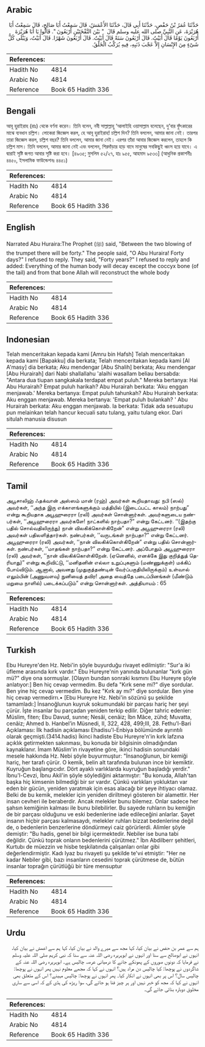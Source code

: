 ## Arabic


<div dir="rtl" lang="ar" style={{fontSize:'larger',backgroundColor:'#f8f9fa',padding:20}}>
حَدَّثَنَا عُمَرُ بْنُ حَفْصٍ، حَدَّثَنَا أَبِي قَالَ، حَدَّثَنَا الأَعْمَشُ، قَالَ سَمِعْتُ أَبَا صَالِحٍ، قَالَ سَمِعْتُ أَبَا هُرَيْرَةَ، عَنِ النَّبِيِّ صلى الله عليه وسلم قَالَ ‏ "‏ بَيْنَ النَّفْخَتَيْنِ أَرْبَعُونَ ‏"‏‏.‏ قَالُوا يَا أَبَا هُرَيْرَةَ أَرْبَعُونَ يَوْمًا قَالَ أَبَيْتُ‏.‏ قَالَ أَرْبَعُونَ سَنَةً قَالَ أَبَيْتُ‏.‏ قَالَ أَرْبَعُونَ شَهْرًا‏.‏ قَالَ أَبَيْتُ، وَيَبْلَى كُلُّ شَىْءٍ مِنَ الإِنْسَانِ إِلاَّ عَجْبَ ذَنَبِهِ، فِيهِ يُرَكَّبُ الْخَلْقُ‏.‏
</div>
<div style={{backgroundColor:'#f8f9fa',padding:20, marginBottom: 10}}><table> <thead> <tr> <th>References:</th> <th></th> </tr> </thead> <tbody><tr><td>Hadith No</td><td>4814</td></tr><tr><td>Arabic No</td><td>4814</td></tr><tr><td>Reference</td><td>Book 65 Hadith 336</td></tr></tbody></table></div>

## Bengali


<div dir="ltr" lang="bn" style={{fontSize:'larger',backgroundColor:'#f8f9fa',padding:20}}>
আবূ হুরাইরাহ (রাঃ) থেকে বর্ণনা করেন। তিনি বলেন, নবী সাল্লাল্লাহু ‘আলাইহি ওয়াসাল্লাম বলেছেন, দু’বার ফুঁৎকারের মাঝে ব্যবধান চল্লিশ। লোকেরা জিজ্ঞেস করল, হে আবূ হুরাইরাহ! চল্লিশ দিন? তিনি বললেন, আমার জানা নেই। তারপর তারা জিজ্ঞেস করল, চল্লিশ বছর? তিনি বললেন, আমার জানা নেই। এরপর তাঁরা আবার জিজ্ঞেস করলেন, তাহলে কি চল্লিশ মাস। তিনি বললেন, আমার জানা নেই এবং বললেন, শিরদাঁড়ার হাড় বাদে মানুষের সবকিছুই ধ্বংস হয়ে যাবে। এ দ্বারাই সৃষ্টি জগত আবার সৃষ্টি করা হবে। [৪৯৩৫; মুসলিম ৫২/২৭, হাঃ ৯৫৫, আহমাদ ৯৫৩৩] (আধুনিক প্রকাশনীঃ ৪৪৫০, ইসলামিক ফাউন্ডেশনঃ ৪৪৫১)
</div>
<div style={{backgroundColor:'#f8f9fa',padding:20, marginBottom: 10}}><table> <thead> <tr> <th>References:</th> <th></th> </tr> </thead> <tbody><tr><td>Hadith No</td><td>4814</td></tr><tr><td>Arabic No</td><td>4814</td></tr><tr><td>Reference</td><td>Book 65 Hadith 336</td></tr></tbody></table></div>

## English


<div dir="ltr" lang="en" style={{fontSize:'larger',backgroundColor:'#f8f9fa',padding:20}}>
Narrated Abu Huraira:The Prophet (ﷺ) said, "Between the two blowing of the trumpet there will be forty." The people said, "O Abu Huraira! Forty days?" I refused to reply. They said, "Forty years?" I refused to reply and added: Everything of the human body will decay except the coccyx bone (of the tail) and from that bone Allah will reconstruct the whole body
</div>
<div style={{backgroundColor:'#f8f9fa',padding:20, marginBottom: 10}}><table> <thead> <tr> <th>References:</th> <th></th> </tr> </thead> <tbody><tr><td>Hadith No</td><td>4814</td></tr><tr><td>Arabic No</td><td>4814</td></tr><tr><td>Reference</td><td>Book 65 Hadith 336</td></tr></tbody></table></div>

## Indonesian


<div dir="ltr" lang="id" style={{fontSize:'larger',backgroundColor:'#f8f9fa',padding:20}}>
Telah menceritakan kepada kami [Amru bin Hafsh] Telah menceritakan kepada kami [Bapakku] dia berkata; Telah menceritakan kepada kami [Al A'masy] dia berkata; Aku mendengar [Abu Shalih] berkata; Aku mendengar [Abu Hurairah] dari Nabi shallallahu 'alaihi wasallam beliau bersabda: "Antara dua tiupan sangkakala terdapat empat puluh." Mereka bertanya: Hai Abu Hurairah? Empat puluh harikah? Abu Hurairah berkata: 'Aku enggan menjawab.' Mereka bertanya: Empat puluh tahunkah? Abu Hurairah berkata: Aku enggan menjawab. Mereka bertanya: 'Empat puluh bulankah? ' Abu Hurairah berkata: Aku enggan menjawab. Ia berkata: Tidak ada sesuatupu pun melainkan telah hancur kecuali satu tulang, yaitu tulang ekor. Dari situlah manusia disusun
</div>
<div style={{backgroundColor:'#f8f9fa',padding:20, marginBottom: 10}}><table> <thead> <tr> <th>References:</th> <th></th> </tr> </thead> <tbody><tr><td>Hadith No</td><td>4814</td></tr><tr><td>Arabic No</td><td>4814</td></tr><tr><td>Reference</td><td>Book 65 Hadith 336</td></tr></tbody></table></div>

## Tamil


<div dir="ltr" lang="ta" style={{fontSize:'larger',backgroundColor:'#f8f9fa',padding:20}}>
அபூசாலிஹ் ஃதக்வான் அஸ்ஸம் மான் (ரஹ்) அவர்கள் கூறியதாவது: நபி (ஸல்) அவர்கள், ‘‘அந்த இரு எக்காளங்களுக்கும் மத்தியில் (இடைப்பட்ட காலம்) நாற்பது” என்று கூறியதாக அபூஹுரைரா (ரலி) அவர்கள் சொன்னார்கள். அவர்களுடைய நண்பர்கள், ‘‘அபூஹுரைரா அவர்களே! நாட்களில் நாற்பதா?” என்று கேட்டனர். ‘‘(இதற்கு பதில் சொல்வதிலிருந்து) நான் விலகிக்கொள்கிறேன்” என்று அபூஹுரைரா (ரலி) அவர்கள் பதிலளித்தார்கள். நண்பர்கள், ‘‘வருடங்கள் நாற்பதா?” என்று கேட்டனர். அபூஹுரைரா (ரலி) அவர்கள், ‘‘நான் விலகிக்கொள்கிறேன்” என்று பதில் சொன்னார்கள். நண்பர்கள், ‘‘மாதங்கள் நாற்பதா?” என்று கேட்டனர். அப்போதும் அபூஹுரைரா (ரலி) அவர்கள், ‘‘நான் விலகிக்கொள்கிறேன். (ஏனெனில், எனக்கே இது குறித்துத் தெரியாது)” என்று கூறிவிட்டு, ‘‘மனிதனின் எல்லா உறுப்புகளும் (மண்ணுக்குள்) மக்கிப் போய்விடும். ஆனால், அவனது (முதுகுத்தண்டின் வேர்ப்பகுதியிலிருக்கும்) உள்வால் எலும்பின் (அணுவளவு) நுனியைத் தவிர! அதை வைத்தே படைப்பினங்கள் (மீண்டும் மறுமை நாளில்) படைக்கப்படும்” என்று சொன்னார்கள். அத்தியாயம் : 65
</div>
<div style={{backgroundColor:'#f8f9fa',padding:20, marginBottom: 10}}><table> <thead> <tr> <th>References:</th> <th></th> </tr> </thead> <tbody><tr><td>Hadith No</td><td>4814</td></tr><tr><td>Arabic No</td><td>4814</td></tr><tr><td>Reference</td><td>Book 65 Hadith 336</td></tr></tbody></table></div>

## Turkish


<div dir="ltr" lang="tr" style={{fontSize:'larger',backgroundColor:'#f8f9fa',padding:20}}>
Ebu Hureyre'den Hz. Nebi'in şöyle buyurduğu rivayet edilmiştir: "Sur'a iki üfleme arasında kırk vardır." Ebu Hureyre'nin yanında bulunanlar "kırk gün mü?" diye ona sormuşlar. [Olayın bundan sonraki kısmını Ebu Hureyre şöyle anlatıyor:] Ben hiç cevap vermedim. Bu defa "Kırk sene mi?" diye sordular. Ben yine hiç cevap vermedim. Bu kez "Kırk ay mı?" diye sordular. Ben yine hiç cevap vermedirrı.• [Ebu Hureyre Hz. Nebi'in sözünü şu şekilde tamamladı:] İnsanoğlunun kuyruk sokumundaki bir parçası hariç her şeyi çürür. İşte insanlar bu parçadan yeniden terkip edilir. Diğer tahric edenler: Müslim, fiten; Ebu Davud, sunne; Nesâi, cenâiz; İbn Mâce, zühd; Muvatta, cenâiz; Ahmed b. Hanbel’in Müsnedi, II, 322, 428, 499;III, 28. Fethu'l-Bari Açıklaması: İlk hadisin açıklaması Ehadisu'l-Enbiya bölümünde ayrıntılı olarak geçmişti.(3414.hadis) İkinci hadiste Ebu Hureyre'n'in kırk lafzına açıklık getirmekten sakınması, bu konuda bir bilgisinin olmadığından kaynaklanır. İmam Müslim'in rivayetine göre, ikinci hadisin sonundaki mesele hakkında Hz. Nebi şöyle buyurmuştur: "İnsanoğlunun, bir kemiği hariç, her tarafı çürür. O kemik, belin alt tarafında bulunan ince bir kemiktir. Kuyruğun başlangıcıdır. Dört ayaklı varlıklarda kuyruğun başladığı yerdir." İbnu'l-Cevzi, İbnu Akil'in şöyle söylediğini aktarmıştır: "Bu konuda, Allah'tan başka hiç kimsenin bilmediği bir sır vardır. Çünkü varlıkları yokluktan var eden bir gücün, yeniden yaratmak için esas alacağı bir şeye ihtiyacı olamaz. Belki de bu kemik, melekler için yeniden diriltmeyi gösteren bir alamettir. Her insan cevheri ile beraberdir. Ancak melekler bunu bilemez. Onlar sadece her şahsın kemiğinin kalması ile bunu bilebilirler. Bu sayede ruhların bu kemiğin de bir parçası olduğunu ve eski bedenlerine iade edileceğini anlarlar. Şayet insanın hiçbir parçası kalmasaydı, melekler ruhları bizzat bedenlerine değil de, o bedenlerin benzerlerine döndürmeyi caiz görürlerdi. Alimler şöyle demiştir: "Bu hadis, genel bir bilgi içermektedir. Nebiler ise buna tabi değildir. Çünkü toprak onların bedenlerini çürütmez." İbn Abdilberr şehitleri, Kurtubı de müezzin ve hisbe teşkilatında çalışanları onlar gibi değerlendirmiştir. Kadı Iyaz bu rivayeti şu şekilde te'vıi etmiştir: "Her ne kadar Nebiler gibi, bazı insanların cesedini toprak çürütmese de, bütün insanlar toprağın çürütlüğü bir türe mensuptur
</div>
<div style={{backgroundColor:'#f8f9fa',padding:20, marginBottom: 10}}><table> <thead> <tr> <th>References:</th> <th></th> </tr> </thead> <tbody><tr><td>Hadith No</td><td>4814</td></tr><tr><td>Arabic No</td><td>4814</td></tr><tr><td>Reference</td><td>Book 65 Hadith 336</td></tr></tbody></table></div>

## Urdu


<div dir="rtl" lang="ur" style={{fontSize:'larger',backgroundColor:'#f8f9fa',padding:20}}>
ہم سے عمر بن حفص نے بیان کیا، کہا مجھ سے میرے والد نے بیان کیا، کہا ہم سے اعمش نے بیان کیا، انہوں نے ابوصالح سے سنا اور انہوں نے ابوہریرہ رضی اللہ عنہ سے سنا کہ نبی کریم صلی اللہ علیہ وسلم نے فرمایا کہ دونوں صوروں کے پھونکے جانے کا درمیانی عرصہ چالیس ہے۔ ابوہریرہ رضی اللہ عنہ کے شاگردوں نے پوچھا: کیا چالیس دن مراد ہیں؟ انہوں نے کہا کہ مجھے معلوم نہیں پھر انہوں نے پوچھا: چالیس سال؟ اس پر بھی انہوں نے انکار کیا۔ پھر انہوں نے پوچھا: چالیس مہینے؟ اس کے متعلق بھی انہوں نے کہا کہ مجھ کو خبر نہیں اور ہر چیز فنا ہو جائے گی، سوا ریڑھ کی ہڈی کے کہ اسی سے ساری مخلوق دوبارہ بنائی جائے گی۔
</div>
<div style={{backgroundColor:'#f8f9fa',padding:20, marginBottom: 10}}><table> <thead> <tr> <th>References:</th> <th></th> </tr> </thead> <tbody><tr><td>Hadith No</td><td>4814</td></tr><tr><td>Arabic No</td><td>4814</td></tr><tr><td>Reference</td><td>Book 65 Hadith 336</td></tr></tbody></table></div>